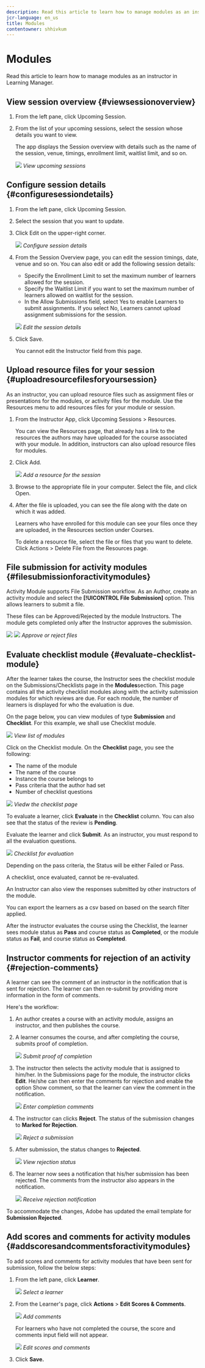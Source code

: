 ```yaml
---
description: Read this article to learn how to manage modules as an instructor in Learning Manager.
jcr-language: en_us
title: Modules
contentowner: shhivkum
---
```



# Modules

Read this article to learn how to manage modules as an instructor in Learning Manager.

## View session overview {#viewsessionoverview}

1. From the left pane, click Upcoming Session.
1. From the list of your upcoming sessions, select the session whose details you want to view.

   The app displays the Session overview with details such as the name of the session, venue, timings, enrollment limit, waitlist limit, and so on.

   ![](assets/upcomingsessions.png)
   *View upcoming sessions*

## Configure session details {#configuresessiondetails}

1. From the left pane, click Upcoming Session.
1. Select the session that you want to update.
1. Click Edit on the upper-right corner.

   ![](assets/sessiondetails.png)
   *Configure session details*

1. From the Session Overview page, you can edit the session timings, date, venue and so on. You can also edit or add the following session details:

   * Specify the Enrollment Limit to set the maximum number of learners allowed for the session.
   * Specify the Waitlist Limit if you want to set the maximum number of learners allowed on waitlist for the session.
   * In the Allow Submissions field, select Yes to enable Learners to submit assignments. If you select No, Learners cannot upload assignment submissions for the session.

   ![](assets/editsessiondetails.png)
   *Edit the session details*

1. Click Save.

   You cannot edit the Instructor field from this page. 

## Upload resource files for your session {#uploadresourcefilesforyoursession}

As an instructor, you can upload resource files such as assignment files or presentations for the modules, or activity files for the module. Use the Resources menu to add resources files for your module or session.

1. From the Instructor App, click Upcoming Sessions > Resources.

   You can view the Resources page, that already has a link to the resources the authors may have uploaded for the course associated with your module. In addition, instructors can also upload resource files for modules.

1. Click Add.

   ![](assets/addresource.png)
   *Add a resource for the session*

1. Browse to the appropriate file in your computer. Select the file, and click Open.
1. After the file is uploaded, you can see the file along with the date on which it was added.

   Learners who have enrolled for this module can see your files once they are uploaded, in the Resources section under Courses.

   To delete a resource file, select the file or files that you want to delete. Click Actions > Delete File from the Resources page.

## File submission for activity modules {#filesubmissionforactivitymodules}

Activity Module supports File Submission workflow. As an Author, create an activity module and select the  **[!UICONTROL File Submission]** option. This allows learners to submit a file.

These files can be Approved/Rejected by the module Instructors. The module gets completed only after the Instructor approves the submission.

![](assets/activity-modules.png) ![](assets/approve-reject-option.png)
*Approve or reject files*

## Evaluate checklist module {#evaluate-checklist-module}

After the learner takes the course, the Instructor sees the checklist module on the Submissions/Checklists page in the **Modules**section. This page contains all the activity checklist modules along with the activity submission modules for which reviews are due. For each module, the number of learners is displayed for who the evaluation is due.

On the page below, you can view modules of type **Submission** and **Checklist**. For this example, we shall use Checklist module.

![](assets/modules-list.png)
*View list of modules*

Click on the Checklist module. On the **Checklist** page, you see the following:

* The name of the module
* The name of the course
* Instance the course belongs to
* Pass criteria that the author had set
* Number of checklist questions

![](assets/checklist-page.png)
*Viedw the checklist page*

To evaluate a learner, click **Evaluate** in the **Checklist** column. You can also see that the status of the review is **Pending**.

Evaluate the learner and click **Submit**. As an instructor, you must respond to all the evaluation questions.

![](assets/checklist-evaluation-screen.png)
*Checklist for evaluation*

Depending on the pass criteria, the Status will be either Failed or Pass.

A checklist, once evaluated, cannot be re-evaluated.

An Instructor can also view the responses submitted by other instructors of the module.

You can export the learners as a csv based on based on the search filter applied.

After the instructor evaluates the course using the Checklist, the learner sees module status as **Pass** and course status as **Completed**, or the module status as **Fail**, and course status as **Completed**.

## Instructor comments for rejection of an activity {#rejection-comments}

A learner can see the comment of an instructor in the notification that is sent for rejection. The learner can then re-submit by providing more information in the form of comments. 

Here's the workflow:

1. An author creates a course with an activity module, assigns an instructor, and then publishes the course.  

1. A learner consumes the course, and after completing the course, submits proof of completion. 

   ![](assets/proof-of-completion.png)
   *Submit proof of completion*

1. The instructor then selects the activity module that is assigned to him/her. In the Submissions page for the module, the instructor clicks **Edit**. He/she can then enter the comments for rejection and enable the option Show comment, so that the learner can view the comment in the notification. 

   ![](assets/enter-comments.png)
   *Enter completion comments*

1. The instructor can clicks **Reject**. The status of the submission changes to **Marked for Rejection**. 

   ![](assets/marked-for-rejection.png)
   *Reject a submission*

1. After submission, the status changes to **Rejected**. 

   ![](assets/rejected-status.png)
   *View rejection status*

1. The learner now sees a notification that his/her submission has been rejected. The comments from the instructor also appears in the notification.

   ![](assets/notification-of-rejection.png)
   *Receive rejection notification*

To accommodate the changes, Adobe has updated the email template for **Submission Rejected**.

## Add scores and comments for activity modules {#addscoresandcommentsforactivitymodules}

To add scores and comments for activity modules that have been sent for submission, follow the below steps:

1. From the left pane, click **Learner**.

   ![](assets/learners.png)
   *Select a learner*

1. From the Learner's page, click **Actions** > **Edit Scores & Comments**.

   ![](assets/edit-scores-comments.png)
   *Add comments*

   For learners who have not completed the course, the score and comments input field will not appear.

   ![](assets/editing-scores-andcomments.png)
   *Edit scores and comments*

1. Click **Save.**

